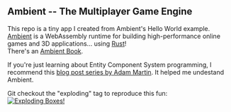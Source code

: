 ## Ambient -- The Multiplayer Game Engine
This repo is a tiny app I created from Ambient's Hello World example.  
[Ambient](https://www.ambient.run/) is a WebAssembly runtime for building high-performance online games and 3D applications... using [Rust](https://www.rust-lang.org/)!  
There's an [Ambient Book](https://ambientrun.github.io/Ambient/).  

If you're just learning about Entity Component System programming, I recommend this [blog post series by Adam Martin](https://t-machine.org/index.php/2007/11/11/entity-systems-are-the-future-of-mmog-development-part-2/).  It helped me undestand Ambient.  

Git checkout the "exploding" tag to reproduce this fun:     
[![Exploding Boxes!](https://user-images.githubusercontent.com/3302181/222970827-be83850b-64f8-4096-a403-9fe52f4d0c2e.png "Exploding Boxes!")](https://user-images.githubusercontent.com/3302181/222970343-3bed1a2e-45e1-4499-ad4b-be5d3216c172.mp4)
